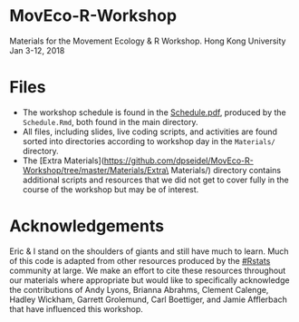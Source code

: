 # MovEco-R-Workshop
Materials for the Movement Ecology &amp; R Workshop. Hong Kong University Jan 3-12, 2018

# Files
- The workshop schedule is found in the [Schedule.pdf](https://github.com/dpseidel/MovEco-R-Workshop/blob/master/Schedule.pdf), produced by the `Schedule.Rmd`, both found in the main directory. 
- All files, including slides, live coding scripts, and activities are found sorted into directories according to workshop day in the `Materials/` directory.
- The [Extra Materials](https://github.com/dpseidel/MovEco-R-Workshop/tree/master/Materials/Extra\ Materials/) directory contains additional scripts and resources that we did not get to cover fully in the course of the workshop but may be of interest. 

# Acknowledgements
Eric & I stand on the shoulders of giants and still have much to learn.
Much of this code is adapted from other resources produced by the [#Rstats](https://twitter.com/search?q=%23rstats&src=typd) community at large. We make an effort to cite these resources throughout our materials where appropriate but would like to specifically acknowledge the contributions of Andy Lyons, Brianna Abrahms, Clement Calenge, Hadley Wickham, Garrett Grolemund, Carl Boettiger, and Jamie Afflerbach that have influenced this workshop. 

